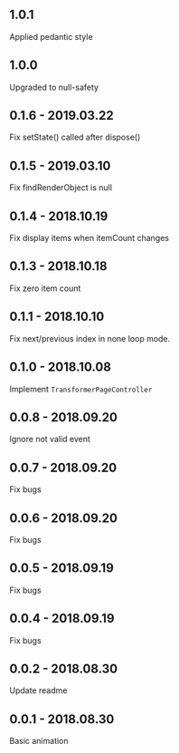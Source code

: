 ## 1.0.1
Applied pedantic style

## 1.0.0
Upgraded to null-safety

## 0.1.6 - 2019.03.22
Fix setState() called after dispose()

## 0.1.5 - 2019.03.10
Fix findRenderObject is null

## 0.1.4 - 2018.10.19
Fix display items when itemCount changes

## 0.1.3 - 2018.10.18
Fix zero item count

## 0.1.1 - 2018.10.10
Fix next/previous index in none loop mode.

## 0.1.0 - 2018.10.08
Implement `TransformerPageController`

## 0.0.8 - 2018.09.20
Ignore not valid event

## 0.0.7 - 2018.09.20
Fix bugs

## 0.0.6 - 2018.09.20
Fix bugs

## 0.0.5 - 2018.09.19
Fix bugs
    
## 0.0.4 - 2018.09.19
Fix bugs
    
## 0.0.2 - 2018.08.30
Update readme

## 0.0.1 - 2018.08.30
Basic animation
    

